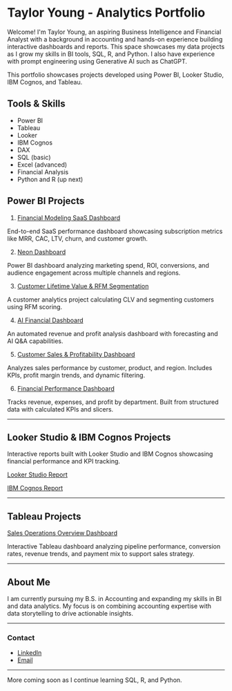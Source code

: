 # Taylor Young - Analytics Portfolio

Welcome! I'm Taylor Young, an aspiring Business Intelligence and Financial Analyst with a background in accounting and hands-on experience building interactive dashboards and reports. This space showcases my data projects as I grow my skills in BI tools, SQL, R, and Python. I also have experience with prompt engineering using Generative AI such as ChatGPT.

This portfolio showcases projects developed using Power BI, Looker Studio, IBM Cognos, and Tableau. 


## Tools & Skills
- Power BI
- Tableau
- Looker
- IBM Cognos
- DAX
- SQL (basic)
- Excel (advanced)
- Financial Analysis
- Python and R (up next)

## Power BI Projects

 1. [Financial Modeling SaaS Dashboard](./PowerBI_Projects/Financial%20Modeling%20Dashboard)
 
 End-to-end SaaS performance dashboard showcasing subscription metrics like MRR, CAC, LTV, churn, and customer growth.
 
 2. [Neon Dashboard](./PowerBI_Projects/Neon%20Dashboard)
 
 Power BI dashboard analyzing marketing spend, ROI, conversions, and audience engagement across multiple channels and regions.
 
 3. [Customer Lifetime Value & RFM Segmentation](./PowerBI_Projects/CLV%20and%20RFM%20Segmentation%20Dashboard)

A customer analytics project calculating CLV and segmenting customers using RFM scoring.

 4. [AI Financial Dashboard](./PowerBI_Projects/AI%20Financial%20Dashboard)

An automated revenue and profit analysis dashboard with forecasting and AI Q&A capabilities.

 5. [Customer Sales & Profitability Dashboard](./PowerBI_Projects/Customer%20Sales%20and%20Profitability%20Dashboard)

Analyzes sales performance by customer, product, and region. Includes KPIs, profit margin trends, and dynamic filtering.

 6. [Financial Performance Dashboard](./PowerBI_Projects/First%20Dashboard)

Tracks revenue, expenses, and profit by department. Built from structured data with calculated KPIs and slicers.

---

## Looker Studio & IBM Cognos Projects

Interactive reports built with Looker Studio and IBM Cognos showcasing financial performance and KPI tracking.

[Looker Studio Report](./Looker%20Studio%20Projects/Looker%20Project)


[IBM Cognos Report](./IBM%20Cognos%20Projects/Cognos%20Project)

---

## Tableau Projects

[Sales Operations Overview Dashboard](./Tableau%20Projects/Sales%20Ops%20Dashboard)  

Interactive Tableau dashboard analyzing pipeline performance, conversion rates, revenue trends, and payment mix to support sales strategy.

---
## About Me

I am currently pursuing my B.S. in Accounting and expanding my skills in BI and data analytics. My focus is on combining accounting expertise with data storytelling to drive actionable insights.

---
### Contact

- [LinkedIn](https://www.linkedin.com/in/taylor-young-29ab222b6)
- [Email](mailto:tayyoung92@outlook.com)

---
More coming soon as I continue learning SQL, R, and Python.

